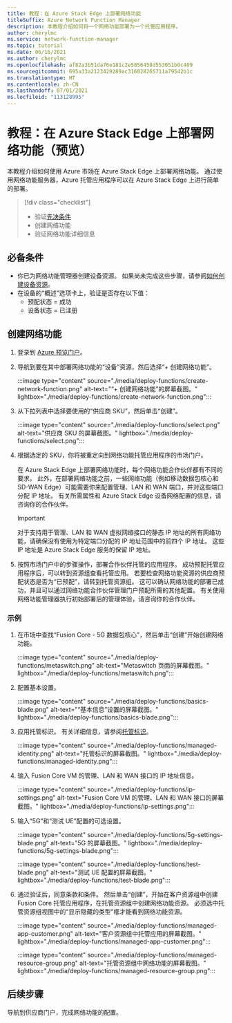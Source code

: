 ```yaml
---
title: 教程：在 Azure Stack Edge 上部署网络功能
titleSuffix: Azure Network Function Manager
description: 本教程介绍如何将一个网络功能部署为一个托管应用程序。
author: cherylmc
ms.service: network-function-manager
ms.topic: tutorial
ms.date: 06/16/2021
ms.author: cherylmc
ms.openlocfilehash: af82a3b51da76e181c2e5856458d553051b0c409
ms.sourcegitcommit: 695a33a2123429289ac316028265711a79542b1c
ms.translationtype: HT
ms.contentlocale: zh-CN
ms.lasthandoff: 07/01/2021
ms.locfileid: "113128995"
---
```

# <a name="tutorial-deploy-network-functions-on-azure-stack-edge-preview"></a>教程：在 Azure Stack Edge 上部署网络功能（预览）

本教程介绍如何使用 Azure 市场在 Azure Stack Edge 上部署网络功能。 通过使用网络功能服务器，Azure 托管应用程序可以在 Azure Stack Edge 上进行简单的部署。

> [!div class="checklist"]
> * 验证[先决条件](overview.md#prereq)
> * 创建网络功能
> * 验证网络功能详细信息

## <a name="prerequisites"></a>必备条件

* 你已为网络功能管理器创建设备资源。 如果尚未完成这些步骤，请参阅[如何创建设备资源](create-device.md)。
* 在设备的“概述”选项卡上，验证是否存在以下值：
  * 预配状态 = 成功
  * 设备状态 = 已注册

## <a name="create-a-network-function"></a><a name="create"></a>创建网络功能

1. 登录到 [Azure 预览门户](https://aka.ms/AzureNetworkFunctionManager)。
1. 导航到要在其中部署网络功能的“设备”资源，然后选择“+ 创建网络功能”。

   :::image type="content" source="./media/deploy-functions/create-network-function.png" alt-text="“+ 创建网络功能”的屏幕截图。" lightbox="./media/deploy-functions/create-network-function.png":::
1. 从下拉列表中选择要使用的“供应商 SKU”，然后单击“创建”。

   :::image type="content" source="./media/deploy-functions/select.png" alt-text="供应商 SKU 的屏幕截图。" lightbox="./media/deploy-functions/select.png":::
1. 根据选定的 SKU，你将被重定向到网络功能托管应用程序的市场门户。
 
   在 Azure Stack Edge 上部署网络功能时，每个网络功能合作伙伴都有不同的要求。 此外，在部署网络功能之前，一些网络功能（例如移动数据包核心和 SD-WAN Edge）可能需要你来配置管理、LAN 和 WAN 端口，并对这些端口分配 IP 地址。 有关所需属性和 Azure Stack Edge 设备网络配置的信息，请咨询你的合作伙伴。
   
   > [!IMPORTANT]
   > 对于支持用于管理、LAN 和 WAN 虚拟网络接口的静态 IP 地址的所有网络功能，请确保没有使用为特定端口分配的 IP 地址范围中的前四个 IP 地址。 这些 IP 地址是 Azure Stack Edge 服务的保留 IP 地址。
   >

1. 按照市场门户中的步骤操作，部署合作伙伴托管的应用程序。 成功预配托管应用程序后，可以转到资源组查看托管应用。 若要检查网络功能资源的供应商预配状态是否为“已预配”，请转到托管资源组。 这可以确认网络功能的部署已成功，并且可以通过网络功能合作伙伴管理门户预配所需的其他配置。 有关使用网络功能管理器执行初始部署后的管理体验，请咨询你的合作伙伴。

### <a name="example"></a>示例

1. 在市场中查找“Fusion Core - 5G 数据包核心”，然后单击“创建”开始创建网络功能。

   :::image type="content" source="./media/deploy-functions/metaswitch.png" alt-text="Metaswitch 页面的屏幕截图。" lightbox="./media/deploy-functions/metaswitch.png":::
1. 配置基本设置。

   :::image type="content" source="./media/deploy-functions/basics-blade.png" alt-text="“基本信息”设置的屏幕截图。" lightbox="./media/deploy-functions/basics-blade.png":::
1. 应用托管标识。 有关详细信息，请参阅[托管标识](overview.md#managed-identity)。

   :::image type="content" source="./media/deploy-functions/managed-identity.png" alt-text="托管标识的屏幕截图。" lightbox="./media/deploy-functions/managed-identity.png":::
1. 输入 Fusion Core VM 的管理、LAN 和 WAN 接口的 IP 地址信息。

   :::image type="content" source="./media/deploy-functions/ip-settings.png" alt-text="Fusion Core VM 的管理、LAN 和 WAN 接口的屏幕截图。" lightbox="./media/deploy-functions/ip-settings.png":::
1. 输入“5G”和“测试 UE”配置的可选设置。

   :::image type="content" source="./media/deploy-functions/5g-settings-blade.png" alt-text="5G 的屏幕截图。" lightbox="./media/deploy-functions/5g-settings-blade.png":::

   :::image type="content" source="./media/deploy-functions/test-blade.png" alt-text="测试 UE 配置的屏幕截图。" lightbox="./media/deploy-functions/test-blade.png":::
1. 通过验证后，同意条款和条件。 然后单击“创建”，开始在客户资源组中创建 Fusion Core 托管应用程序，在托管资源组中创建网络功能资源。 必须选中托管资源组视图中的“显示隐藏的类型”框才能看到网络功能资源。

   :::image type="content" source="./media/deploy-functions/managed-app-customer.png" alt-text="客户资源组中托管应用的屏幕截图。" lightbox="./media/deploy-functions/managed-app-customer.png":::

   :::image type="content" source="./media/deploy-functions/managed-resource-group.png" alt-text="托管资源组中网络功能的屏幕截图。" lightbox="./media/deploy-functions/managed-resource-group.png":::

## <a name="next-steps"></a>后续步骤

导航到供应商门户，完成网络功能的配置。

